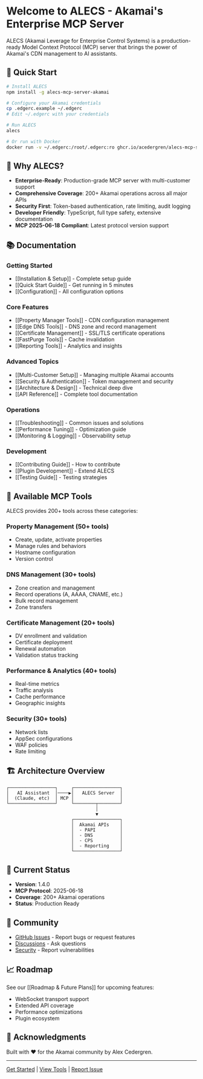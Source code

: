 # Welcome to ALECS - Akamai's Enterprise MCP Server

ALECS (Akamai Leverage for Enterprise Control Systems) is a production-ready Model Context Protocol (MCP) server that brings the power of Akamai's CDN management to AI assistants.

## 🚀 Quick Start

```bash
# Install ALECS
npm install -g alecs-mcp-server-akamai

# Configure your Akamai credentials
cp .edgerc.example ~/.edgerc
# Edit ~/.edgerc with your credentials

# Run ALECS
alecs

# Or run with Docker
docker run -v ~/.edgerc:/root/.edgerc:ro ghcr.io/acedergren/alecs-mcp-server-akamai:latest
```

## 🎯 Why ALECS?

- **Enterprise-Ready**: Production-grade MCP server with multi-customer support
- **Comprehensive Coverage**: 200+ Akamai operations across all major APIs
- **Security First**: Token-based authentication, rate limiting, audit logging
- **Developer Friendly**: TypeScript, full type safety, extensive documentation
- **MCP 2025-06-18 Compliant**: Latest protocol version support

## 📚 Documentation

### Getting Started
- [[Installation & Setup]] - Complete setup guide
- [[Quick Start Guide]] - Get running in 5 minutes
- [[Configuration]] - All configuration options

### Core Features
- [[Property Manager Tools]] - CDN configuration management
- [[Edge DNS Tools]] - DNS zone and record management
- [[Certificate Management]] - SSL/TLS certificate operations
- [[FastPurge Tools]] - Cache invalidation
- [[Reporting Tools]] - Analytics and insights

### Advanced Topics
- [[Multi-Customer Setup]] - Managing multiple Akamai accounts
- [[Security & Authentication]] - Token management and security
- [[Architecture & Design]] - Technical deep dive
- [[API Reference]] - Complete tool documentation

### Operations
- [[Troubleshooting]] - Common issues and solutions
- [[Performance Tuning]] - Optimization guide
- [[Monitoring & Logging]] - Observability setup

### Development
- [[Contributing Guide]] - How to contribute
- [[Plugin Development]] - Extend ALECS
- [[Testing Guide]] - Testing strategies

## 🔧 Available MCP Tools

ALECS provides 200+ tools across these categories:

### Property Management (50+ tools)
- Create, update, activate properties
- Manage rules and behaviors
- Hostname configuration
- Version control

### DNS Management (30+ tools)
- Zone creation and management
- Record operations (A, AAAA, CNAME, etc.)
- Bulk record management
- Zone transfers

### Certificate Management (20+ tools)
- DV enrollment and validation
- Certificate deployment
- Renewal automation
- Validation status tracking

### Performance & Analytics (40+ tools)
- Real-time metrics
- Traffic analysis
- Cache performance
- Geographic insights

### Security (30+ tools)
- Network lists
- AppSec configurations
- WAF policies
- Rate limiting

## 🏗️ Architecture Overview

```
┌─────────────────┐     ┌─────────────────┐
│   AI Assistant  │────▶│   ALECS Server  │
│  (Claude, etc)  │ MCP │                 │
└─────────────────┘     └────────┬────────┘
                                 │
                                 ▼
                        ┌─────────────────┐
                        │  Akamai APIs    │
                        │  - PAPI         │
                        │  - DNS          │
                        │  - CPS          │
                        │  - Reporting    │
                        └─────────────────┘
```

## 🚦 Current Status

- **Version**: 1.4.0
- **MCP Protocol**: 2025-06-18
- **Coverage**: 200+ Akamai operations
- **Status**: Production Ready

## 🤝 Community

- [GitHub Issues](https://github.com/acedergren/alecs-mcp-server-akamai/issues) - Report bugs or request features
- [Discussions](https://github.com/acedergren/alecs-mcp-server-akamai/discussions) - Ask questions
- [Security](mailto:security@alecs.io) - Report vulnerabilities

## 📈 Roadmap

See our [[Roadmap & Future Plans]] for upcoming features:
- WebSocket transport support
- Extended API coverage
- Performance optimizations
- Plugin ecosystem

## 🙏 Acknowledgments

Built with ❤️ for the Akamai community by Alex Cedergren.

---

[Get Started](Installation-&-Setup) | [View Tools](API-Reference) | [Report Issue](https://github.com/acedergren/alecs-mcp-server-akamai/issues)